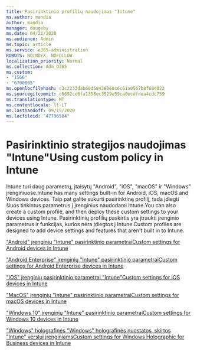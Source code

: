 ```yaml
---
title: Pasirinktinio profilių naudojimas "Intune"
ms.author: mandia
author: mandia
manager: dougeby
ms.date: 04/21/2020
ms.audience: Admin
ms.topic: article
ms.service: o365-administration
ROBOTS: NOINDEX, NOFOLLOW
localization_priority: Normal
ms.collection: Adm_O365
ms.custom:
- "1566"
- "6700005"
ms.openlocfilehash: c3c2233dab60d58438068c6c61a0567b8f68e022
ms.sourcegitcommit: c6692ce0fa1358ec3529e59ca0ecdfdea4cdc759
ms.translationtype: MT
ms.contentlocale: lt-LT
ms.lasthandoff: 09/15/2020
ms.locfileid: "47796584"
---
```

# <a name="using-custom-policy-in-intune"></a><span data-ttu-id="034eb-102">Pasirinktinio strategijos naudojimas "Intune"</span><span class="sxs-lookup"><span data-stu-id="034eb-102">Using custom policy in Intune</span></span>

<span data-ttu-id="034eb-103">Intune turi daug parametrų, įtaisytų "Android", "iOS", "macOS" ir "Windows" įrenginiuose.</span><span class="sxs-lookup"><span data-stu-id="034eb-103">Intune has many settings built-in for Android, iOS, macOS and Windows devices.</span></span> <span data-ttu-id="034eb-104">Taip pat galite sukurti pasirinktinę profilį, tada įdiegti šiuos tinkintus parametrus į įrenginius naudodami Intune.</span><span class="sxs-lookup"><span data-stu-id="034eb-104">You can also create a custom profile, and then deploy these custom settings to your devices using Intune.</span></span> <span data-ttu-id="034eb-105">Pasirinktinių profilių paskirtis yra įtraukti įrenginio parametrus ir funkcijas, kurios nėra įdiegtos į Intune.</span><span class="sxs-lookup"><span data-stu-id="034eb-105">Custom profiles are designed to add device settings and features that aren't built in to Intune.</span></span>

[<span data-ttu-id="034eb-106">"Android" įrenginių "Intune" pasirinktinio parametrai</span><span class="sxs-lookup"><span data-stu-id="034eb-106">Custom settings for Android devices in Intune</span></span>](https://docs.microsoft.com/intune/custom-settings-android)

[<span data-ttu-id="034eb-107">"Android Enterprise" įrenginių "Intune" pasirinktinio parametrai</span><span class="sxs-lookup"><span data-stu-id="034eb-107">Custom settings for Android Enterprise devices in Intune</span></span>](https://docs.microsoft.com/intune/custom-settings-android-for-work)

[<span data-ttu-id="034eb-108">"IOS" įrenginių pasirinktinio parametrai "Intune"</span><span class="sxs-lookup"><span data-stu-id="034eb-108">Custom settings for iOS devices in Intune</span></span>](https://docs.microsoft.com/intune/custom-settings-ios)

[<span data-ttu-id="034eb-109">"MacOS" įrenginių "Intune" pasirinktinio parametrai</span><span class="sxs-lookup"><span data-stu-id="034eb-109">Custom settings for macOS devices in Intune</span></span>](https://docs.microsoft.com/intune/custom-settings-macos)

[<span data-ttu-id="034eb-110">"Windows 10" įrenginių "Intune" pasirinktinio parametrai</span><span class="sxs-lookup"><span data-stu-id="034eb-110">Custom settings for Windows 10 devices in Intune</span></span>](https://docs.microsoft.com/intune/custom-settings-windows-10)

[<span data-ttu-id="034eb-111">"Windows" holografinės "Windows" holografinės nuostatos, skirtos "Intune" verslui įrenginiams</span><span class="sxs-lookup"><span data-stu-id="034eb-111">Custom settings for Windows Holographic for Business devices in Intune</span></span>](https://docs.microsoft.com/intune/custom-settings-windows-holographic)